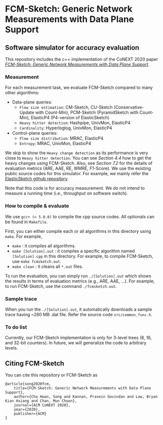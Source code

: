 # FCM-Sketch: Generic Network Measurements with Data Plane Support

## Software simulator for accuracy evaluation

This repository includes the c++ implementation of the CoNEXT 2020 paper [*FCM-Sketch: Generic Network Measurements with Data Plane Support*](https://www.comp.nus.edu.sg/~songch/papers/conext20_fcmsketch.pdf).

### Measurement
For each measurement task, we evaluate FCM-Sketch compared to many other algorithms:
- Data-plane queries:
    - `Flow size estimation`: CM-Sketch, CU-Sketch (Conservative-Update with Count-Min), PCM-Sketch (PyramidSketch with Count-Min), ElasticP4 (P4-version of ElasticSketch)
    - `Heavy hitter detection`: Hashpipe, UnivMon, ElasticP4 
    - `Cardinality`: Hyperloglog, UnivMon, ElasticP4
- Control-plane queries:
    - `Flow size distribution`: MRAC, ElasticP4
    - `Entropy`: MRAC, UnivMon, ElasticP4

We skip to show the `Heavy change detection` as its performance is very close to `Heavy hitter detection`. You can see *Section 4.4* how to get the heavy changes using FCM-Sketch. Also, see *Section 7.2* for the details of evaluation metrics (ARE, AAE, RE, WMRE, F1-Score).
We use the existing public source codes for this simulator. For example, we mainly refer the [ElasticSketch github repository](https://github.com/BlockLiu/ElasticSketchCode/tree/master/src/CPU).

Note that this code is for accuracy measurement. We do not intend to measure a running time (i.e., throughput on software switch). 

### How to compile & evaluate

We use `gcc+ (> 5.0.0)` to compile the cpp source codes. All optionals can be found in `Makefile`.

First, you can either compile each or all algorithms in this directory using `make`. For example,

- `make` : it compiles all algorithms.
- `make [Solution].out` : it compiles a specific algorithm named `[Solution].cpp` in this directory. 
For example, to compile FCM-Sketch, use `make fcmsketch.out`.
- `make clean` : it cleans all `*.out` files.

To run the evaluation, you can simply run `./[Solution].out` which shows the results in terms of evaluation metrics (e.g., ARE, AAE, ...).
For example, to run FCM-Sketch, use the command `./fcmsketch.out`.

### Sample trace

When you run the `./[Solution].out`, it automatically downloads a sample trace having ~260 MB .dat file. Refer the source code `src/common_func.h`.

### To do list

Currently, our FCM-Sketch implementation is only for 3-level trees (8, 16, and 32-bit counters). In future, we will generalize the code to arbitrary levels.

## Citing FCM-Sketch

You can cite this repository or FCM-Sketch as

    @article{song2020fcm,
        title={FCM-Sketch: Generic Network Measurements with Data Plane Support},
        author={Cha Hwan, Song and Kannan, Pravein Govindan and Low, Bryan Kian Hsiang and Chan, Mun Choon},
        journal={ACM CoNEXT 2020},
        year={2020},
        publisher={ACM}
    }
